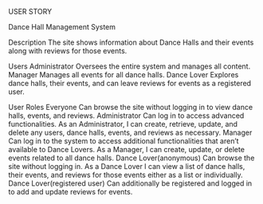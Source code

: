 USER STORY

Dance Hall Management System

Description
  The site shows information about Dance Halls and their events along with reviews for those events.
  
Users
  Administrator
    Oversees the entire system and manages all content.
  Manager
    Manages all events for all dance halls.
  Dance Lover 
    Explores dance halls, their events, and can leave reviews for events as a registered user.
    
User Roles
  Everyone
    Can browse the site without logging in to view dance halls, events, and reviews.
  Administrator
    Can log in to access advanced functionalities.
    As an Administrator, I can create, retrieve, update, and delete any users, dance halls, events, and reviews as necessary.
  Manager
    Can log in to the system to access additional functionalities that aren’t available to Dance Lovers.
    As a Manager, I can create, update, or delete events related to all dance halls.
  Dance Lover(anonymous)
    Can browse the site without logging in.
    As a Dance Lover I can view a list of dance halls, their events, and reviews for those events either as a list or individually.
  Dance Lover(registered user)
    Can additionally be registered and logged in to add and update reviews for events.

